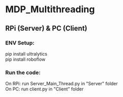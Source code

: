 # MDP_Multithreading

## RPi (Server) & PC (Client)

### ENV Setup:
pip install ultralytics <br/>
pip install roboflow

### Run the code:
On RPi: run Server_Main_Thread.py in "Server" folder  <br/>
On PC: run client.py in "Client" folder
